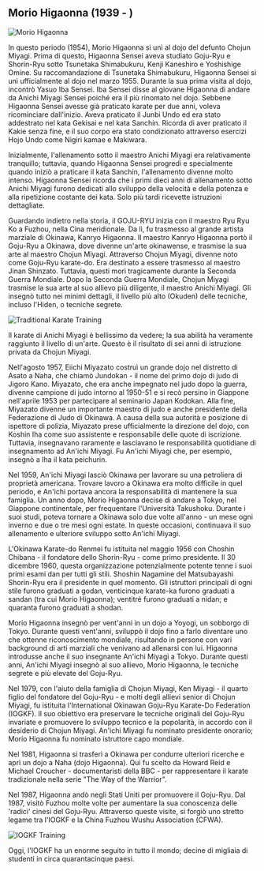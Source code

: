 ## Morio Higaonna (1939 - )

![Morio Higaonna](https://images.unsplash.com/photo-1594381898411-846e7d193883?q=80&w=1974&auto=format&fit=crop)

In questo periodo (1954), Morio Higaonna si unì al dojo del defunto Chojun Miyagi. Prima di questo, Higaonna Sensei aveva studiato Goju-Ryu e Shorin-Ryu sotto Tsunetaka Shimabukuru, Kenji Kaneshiro e Yoshishige Omine. Su raccomandazione di Tsunetaka Shimabukuru, Higaonna Sensei si unì ufficialmente al dojo nel marzo 1955. Durante la sua prima visita al dojo, incontrò Yasuo Iba Sensei. Iba Sensei disse al giovane Higaonna di andare da Anichi Miyagi Sensei poiché era il più rinomato nel dojo. Sebbene Higaonna Sensei avesse già praticato karate per due anni, voleva ricominciare dall'inizio. Aveva praticato il Junbi Undo ed era stato addestrato nel kata Gekisai e nel kata Sanchin. Ricorda di aver praticato il Kakie senza fine, e il suo corpo era stato condizionato attraverso esercizi Hojo Undo come Nigiri kamae e Makiwara.

Inizialmente, l'allenamento sotto il maestro Anichi Miyagi era relativamente tranquillo; tuttavia, quando Higaonna Sensei progredì e specialmente quando iniziò a praticare il kata Sanchin, l'allenamento divenne molto intenso. Higaonna Sensei ricorda che i primi dieci anni di allenamento sotto Anichi Miyagi furono dedicati allo sviluppo della velocità e della potenza e alla ripetizione costante dei kata. Solo più tardi ricevette istruzioni dettagliate.

Guardando indietro nella storia, il GOJU-RYU inizia con il maestro Ryu Ryu Ko a Fuzhou, nella Cina meridionale. Da lì, fu trasmesso al grande artista marziale di Okinawa, Kanryo Higaonna. Il maestro Kanryo Higaonna portò il Goju-Ryu a Okinawa, dove divenne un'arte okinawense, e trasmise la sua arte al maestro Chojun Miyagi. Attraverso Chojun Miyagi, divenne noto come Goju-Ryu karate-do. Era destinato a essere trasmesso al maestro Jinan Shinzato. Tuttavia, questi morì tragicamente durante la Seconda Guerra Mondiale. Dopo la Seconda Guerra Mondiale, Chojun Miyagi trasmise la sua arte al suo allievo più diligente, il maestro Anichi Miyagi. Gli insegnò tutto nei minimi dettagli, il livello più alto (Okuden) delle tecniche, incluso l'Hiden, o tecniche segrete.

![Traditional Karate Training](https://images.unsplash.com/photo-1588479839125-7d66cfc0c734?q=80&w=1974&auto=format&fit=crop)

Il karate di Anichi Miyagi è bellissimo da vedere; la sua abilità ha veramente raggiunto il livello di un'arte. Questo è il risultato di sei anni di istruzione privata da Chojun Miyagi.

Nell'agosto 1957, Eiichi Miyazato costruì un grande dojo nel distretto di Asato a Naha, che chiamò Jundokan - il nome del primo dojo di judo di Jigoro Kano. Miyazato, che era anche impegnato nel judo dopo la guerra, divenne campione di judo intorno al 1950-51 e si recò persino in Giappone nell'aprile 1953 per partecipare al seminario Japan Kodokan. Alla fine, Miyazato divenne un importante maestro di judo e anche presidente della Federazione di Judo di Okinawa. A causa della sua autorità e posizione di ispettore di polizia, Miyazato prese ufficialmente la direzione del dojo, con Koshin Iha come suo assistente e responsabile delle quote di iscrizione. Tuttavia, insegnavano raramente e lasciavano le responsabilità quotidiane di insegnamento ad An'ichi Miyagi. Fu An'ichi Miyagi che, per esempio, insegnò a Iha il kata peichurin.

Nel 1959, An'ichi Miyagi lasciò Okinawa per lavorare su una petroliera di proprietà americana. Trovare lavoro a Okinawa era molto difficile in quel periodo, e An'ichi portava ancora la responsabilità di mantenere la sua famiglia. Un anno dopo, Morio Higaonna decise di andare a Tokyo, nel Giappone continentale, per frequentare l'Università Takushoku. Durante i suoi studi, poteva tornare a Okinawa solo due volte all'anno - un mese ogni inverno e due o tre mesi ogni estate. In queste occasioni, continuava il suo allenamento e ulteriore sviluppo sotto An'ichi Miyagi.

L'Okinawa Karate-do Renmei fu istituita nel maggio 1956 con Choshin Chibana - il fondatore dello Shorin-Ryu - come primo presidente. Il 30 dicembre 1960, questa organizzazione potenzialmente potente tenne i suoi primi esami dan per tutti gli stili. Shoshin Nagamine del Matsubayashi Shorin-Ryu era il presidente in quel momento. Gli istruttori principali di ogni stile furono graduati a godan, venticinque karate-ka furono graduati a sandan (tra cui Morio Higaonna); ventitré furono graduati a nidan; e quaranta furono graduati a shodan.

Morio Higaonna insegnò per vent'anni in un dojo a Yoyogi, un sobborgo di Tokyo. Durante questi vent'anni, sviluppò il dojo fino a farlo diventare uno che ottenne riconoscimento mondiale, risultando in persone con vari background di arti marziali che venivano ad allenarsi con lui. Higaonna introdusse anche il suo insegnante An'ichi Miyagi a Tokyo. Durante questi anni, An'ichi Miyagi insegnò al suo allievo, Morio Higaonna, le tecniche segrete e più elevate del Goju-Ryu.

Nel 1979, con l'aiuto della famiglia di Chojun Miyagi, Ken Miyagi - il quarto figlio del fondatore del Goju-Ryu - e molti degli allievi senior di Chojun Miyagi, fu istituita l'International Okinawan Goju-Ryu Karate-Do Federation (IOGKF). Il suo obiettivo era preservare le tecniche originali del Goju-Ryu invariate e promuovere lo sviluppo tecnico e la popolarità, in accordo con il desiderio di Chojun Miyagi. An'ichi Miyagi fu nominato presidente onorario; Morio Higaonna fu nominato istruttore capo mondiale.

Nel 1981, Higaonna si trasferì a Okinawa per condurre ulteriori ricerche e aprì un dojo a Naha (dojo Higaonna). Qui fu scelto da Howard Reid e Michael Croucher - documentaristi della BBC - per rappresentare il karate tradizionale nella serie "The Way of the Warrior".

Nel 1987, Higaonna andò negli Stati Uniti per promuovere il Goju-Ryu. Dal 1987, visitò Fuzhou molte volte per aumentare la sua conoscenza delle 'radici' cinesi del Goju-Ryu. Attraverso queste visite, si forgiò uno stretto legame tra l'IOGKF e la China Fuzhou Wushu Association (CFWA).

![IOGKF Training](https://images.unsplash.com/photo-1600881333123-ef51e8550e4a?q=80&w=1974&auto=format&fit=crop)

Oggi, l'IOGKF ha un enorme seguito in tutto il mondo; decine di migliaia di studenti in circa quarantacinque paesi. 